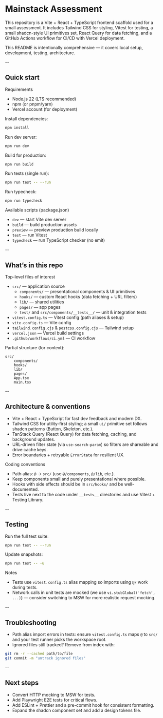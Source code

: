# Mainstack Assessment

This repository is a Vite + React + TypeScript frontend scaffold used for a small assessment. It includes Tailwind CSS for styling, Vitest for testing, a small shadcn-style UI primitives set, React Query for data fetching, and a GitHub Actions workflow for CI/CD with Vercel deployment.

This README is intentionally comprehensive — it covers local setup, development, testing, architecture.

--

## Quick start

Requirements

- Node.js 22 (LTS recommended)
- npm (or pnpm/yarn)
- Vercel account (for deployment)

Install dependencies:

```bash
npm install
```

Run dev server:

```bash
npm run dev
```

Build for production:

```bash
npm run build
```

Run tests (single run):

```bash
npm run test -- --run
```

Run typecheck:

```bash
npm run typecheck
```

Available scripts (package.json)

- `dev` — start Vite dev server
- `build` — build production assets
- `preview` — preview production build locally
- `test` — run Vitest
- `typecheck` — run TypeScript checker (no emit)

--

## What’s in this repo

Top-level files of interest

- `src/` — application source
  - `components/` — presentational components & UI primitives
  - `hooks/` — custom React hooks (data fetching + URL filters)
  - `lib/` — shared utilities
  - `pages/` — app pages
  - `test/` and `src/components/__tests__/` — unit & integration tests
- `vitest.config.ts` — Vitest config (path aliases & setup)
- `vite.config.ts` — Vite config
- `tailwind.config.cjs` & `postcss.config.cjs` — Tailwind setup
- `vercel.json` — Vercel build settings
- `.github/workflows/ci.yml` — CI workflow

Partial structure (for context):

```
src/
	components/
	hooks/
	lib/
	pages/
	App.tsx
	main.tsx
```

--

## Architecture & conventions

- Vite + React + TypeScript for fast dev feedback and modern DX.
- Tailwind CSS for utility-first styling; a small `ui/` primitive set follows shadcn patterns (Button, Skeleton, etc.).
- TanStack Query (React Query) for data fetching, caching, and background updates.
- URL-driven filter state (via `use-search-param`) so filters are shareable and drive cache keys.
- Error boundaries + retryable `ErrorState` for resilient UX.

Coding conventions

- Path alias: `@` → `src/` (use `@/components`, `@/lib`, etc.).
- Keep components small and purely presentational where possible.
- Hooks with side effects should be in `src/hooks/` and be well-documented.
- Tests live next to the code under `__tests__` directories and use Vitest + Testing Library.

--

## Testing

Run the full test suite:

```bash
npm run test -- --run
```

Update snapshots:

```bash
npm run test -- -u
```

Notes

- Tests use `vitest.config.ts` alias mapping so imports using `@/` work during tests.
- Network calls in unit tests are mocked (we use `vi.stubGlobal('fetch', ...)`) — consider switching to MSW for more realistic request mocking.

--

## Troubleshooting

- Path alias import errors in tests: ensure `vitest.config.ts` maps `@` to `src/` and your test runner picks the workspace root.
- Ignored files still tracked? Remove from index with:

```bash
git rm -r --cached path/to/file
git commit -m "untrack ignored files"
```

--

## Next steps

- Convert HTTP mocking to MSW for tests.
- Add Playwright E2E tests for critical flows.
- Add ESLint + Prettier and a pre-commit hook for consistent formatting.
- Expand the shadcn component set and add a design tokens file.
